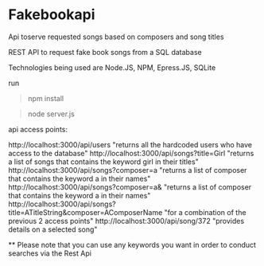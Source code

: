 # Fakebookapi
Api toserve requested songs based on composers and song titles

REST API to request fake book songs from a SQL database

Technologies being used are Node.JS, NPM, Epress.JS, SQLite

run
>npm install

>node server.js

api access points:


http://localhost:3000/api/users "returns all the hardcoded users who have access to the database"
http://localhost:3000/api/songs?title=Girl "returns a list of songs that contains the keyword girl in their titles"
http://localhost:3000/api/songs?composer=a "returns a list of composer that contains the keyword a in their names"
http://localhost:3000/api/songs?composer=a& "returns a list of composer that contains the keyword a in their names"
http://localhost:3000/api/songs?title=ATitleString&composer=AComposerName "for a combination of the previous 2 access points"
http://localhost:3000/api/song/372 "provides details on a selected song"

** Please note that you can use any keywords you want in order to conduct searches via the Rest Api
